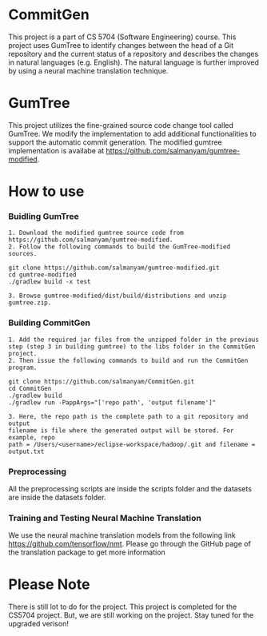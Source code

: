 CommitGen
=============
This project is a part of CS 5704 (Software Engineering) course. This project uses GumTree to identify changes between the head of a Git repository and the current status of a repository and describes the changes in natural languages (e.g. English). The natural language is further improved by using a neural machine translation technique.

GumTree
=======
This project utilizes the fine-grained source code change tool called GumTree. We modify the implementation to add additional functionalities to support the automatic commit generation. The modified gumtree implementation is availabe at https://github.com/salmanyam/gumtree-modified.

How to use
============
### Buidling GumTree
    1. Download the modified gumtree source code from https://github.com/salmanyam/gumtree-modified.
    2. Follow the following commands to build the GumTree-modified sources.
```
git clone https://github.com/salmanyam/gumtree-modified.git
cd gumtree-modified
./gradlew build -x test
```
    3. Browse gumtree-modified/dist/build/distributions and unzip gumtree.zip.

### Building CommitGen
    1. Add the required jar files from the unzipped folder in the previous 
    step (step 3 in building gumtree) to the libs folder in the CommitGen project.
    2. Then issue the following commands to build and run the CommitGen program.
```
git clone https://github.com/salmanyam/CommitGen.git
cd CommitGen
./gradlew build
./gradlew run -PappArgs="['repo path', 'output filename']"
```
    3. Here, the repo path is the complete path to a git repository and output 
    filename is file where the generated output will be stored. For example, repo 
    path = /Users/<username>/eclipse-workspace/hadoop/.git and filename = output.txt

### Preprocessing
All the preprocessing scripts are inside the scripts folder and the datasets are inside the datasets folder.

### Training and Testing Neural Machine Translation
We use the neural machine translation models from the following link https://github.com/tensorflow/nmt. Please go through the GitHub page of the translation package to get more information

Please Note
===========
There is still lot to do for the project. This project is completed for the CS5704 project. But, we are still working on the project. Stay tuned for the upgraded verison!

